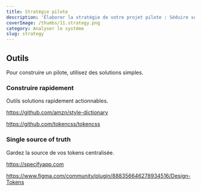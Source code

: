 ```yaml
---
title: Stratégie pilote
description: 'Élaborer la stratégie de votre projet pilote : Séduire ses parties prenantes'
coverImage: /thumbs/11.strategy.png
category: Analyser le système
slug: strategy
---
```


## Outils

Pour construire un pilote, utilisez des solutions simples.

### Construire rapidement

Outils solutions rapidement actionnables.

https://github.com/amzn/style-dictionary

https://github.com/tokencss/tokencss

### Single source of truth

Gardez la source de vos tokens centralisée.

https://specifyapp.com

https://www.figma.com/community/plugin/888356646278934516/Design-Tokens
